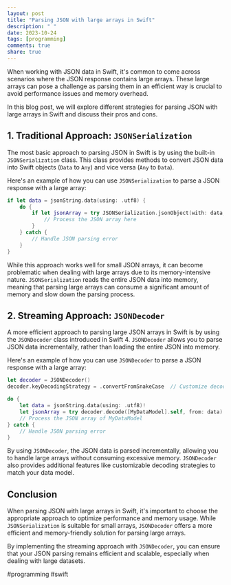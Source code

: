 ```yaml
---
layout: post
title: "Parsing JSON with large arrays in Swift"
description: " "
date: 2023-10-24
tags: [programming]
comments: true
share: true
---
```


When working with JSON data in Swift, it's common to come across scenarios where the JSON response contains large arrays. These large arrays can pose a challenge as parsing them in an efficient way is crucial to avoid performance issues and memory overhead.

In this blog post, we will explore different strategies for parsing JSON with large arrays in Swift and discuss their pros and cons.

## 1. Traditional Approach: `JSONSerialization`

The most basic approach to parsing JSON in Swift is by using the built-in `JSONSerialization` class. This class provides methods to convert JSON data into Swift objects (`Data` to `Any`) and vice versa (`Any` to `Data`).

Here's an example of how you can use `JSONSerialization` to parse a JSON response with a large array:

```swift
if let data = jsonString.data(using: .utf8) {
    do {
        if let jsonArray = try JSONSerialization.jsonObject(with: data, options: []) as? [[String: Any]] {
            // Process the JSON array here
        }
    } catch {
        // Handle JSON parsing error
    }
}
```

While this approach works well for small JSON arrays, it can become problematic when dealing with large arrays due to its memory-intensive nature. `JSONSerialization` reads the entire JSON data into memory, meaning that parsing large arrays can consume a significant amount of memory and slow down the parsing process.

## 2. Streaming Approach: `JSONDecoder`

A more efficient approach to parsing large JSON arrays in Swift is by using the `JSONDecoder` class introduced in Swift 4. `JSONDecoder` allows you to parse JSON data incrementally, rather than loading the entire JSON into memory.

Here's an example of how you can use `JSONDecoder` to parse a JSON response with a large array:

```swift
let decoder = JSONDecoder()
decoder.keyDecodingStrategy = .convertFromSnakeCase  // Customize decoding strategy if needed

do {
    let data = jsonString.data(using: .utf8)!
    let jsonArray = try decoder.decode([MyDataModel].self, from: data)
    // Process the JSON array of MyDataModel
} catch {
    // Handle JSON parsing error
}
```

By using `JSONDecoder`, the JSON data is parsed incrementally, allowing you to handle large arrays without consuming excessive memory. `JSONDecoder` also provides additional features like customizable decoding strategies to match your data model.

## Conclusion

When parsing JSON with large arrays in Swift, it's important to choose the appropriate approach to optimize performance and memory usage. While `JSONSerialization` is suitable for small arrays, `JSONDecoder` offers a more efficient and memory-friendly solution for parsing large arrays.

By implementing the streaming approach with `JSONDecoder`, you can ensure that your JSON parsing remains efficient and scalable, especially when dealing with large datasets.

#programming #swift